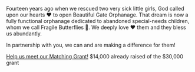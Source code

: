 Fourteen years ago when we rescued two very sick little girls, God called upon our hearts ❤ to open Beautiful Gate Orphanage. That dream is now a fully functional orphanage dedicated to abandoned special-needs children, whom we call Fragile Butterflies 🦋. We deeply love ❤ them and they bless us abundantly.

In partnership with you, we can and are making a difference for them!

[Help us meet our Matching Grant!](#matching-grant)
$14,000 already raised of the $30,000 grant
